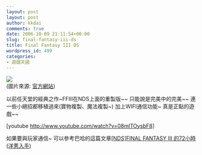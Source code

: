 ```yaml
---
layout: post
layout: post
author: kkdai
comments: true
date: 2006-10-09 21:11:54+00:00
slug: final-fantasy-iii-ds
title: Final Fantasy III DS
wordpress_id: 499
categories:
- 遊戲天國
---
```


![](http://www.square-enix.co.jp/ff3/img/top_logo.jpg)  
(圖片來源: [官方網站](http://www.square-enix.co.jp/ff3/))

以前任天堂的經典之作~FFIII在NDS上面的重製版~~ 只能說是完美中的完美~~ 連一些小絕招都移植過來(寶物複製、魔法複製~) 加上WIFI通信功能~ 真是正點的遊戲~~

[youtube http://www.youtube.com/watch?v=08mlTOysbF8]

如果要與玩家通信~ 可以參考巴哈的這篇文章[[NDS]FINAL FANTASY III 的72小時 (洋蔥入手)](http://www.mobile01.com/topicdetail.php?f=179&t=201078)
